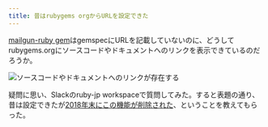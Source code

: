 ```yaml
---
title: 昔はrubygems orgからURLを設定できた
---
```

[mailgun-ruby gem](https://rubygems.org/gems/mailgun-ruby)はgemspecにURLを記載していないのに、どうしてrubygems.orgにソースコードやドキュメントへのリンクを表示できているのだろうか。

![](https://lh6.googleusercontent.com/X-gAcJQV1ZrVacEbZO48VoxnWkvOEWxdaKzw8eEazZj5hO36kly2GzdNA5F4KQC7EhvYKBcTU84YFcOJDb36h_tUyQwbIF9WxIma-w8BROeMXgns8ohpF1WKBNgTFXZYjEH1FJItY8BTWPWB_Z2AD0hNT7ZM9xZZvl9SU09DWPHU29JXnnjNPesbGWbr "ソースコードやドキュメントへのリンクが存在する")

疑問に思い、Slackのruby-jp workspaceで質問してみた。すると表題の通り、昔は設定できたが[2018年末にこの機能が削除された](https://github.com/rubygems/rubygems.org/pull/1815)、ということを教えてもらった。
